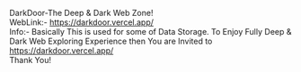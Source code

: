 DarkDoor-The Deep & Dark Web Zone!
<br>
WebLink:- https://darkdoor.vercel.app/
<br>
Info:- Basically This is used for some of Data Storage. To Enjoy Fully Deep & Dark Web Exploring Experience then You are Invited to https://darkdoor.vercel.app/
<br>
Thank You!
